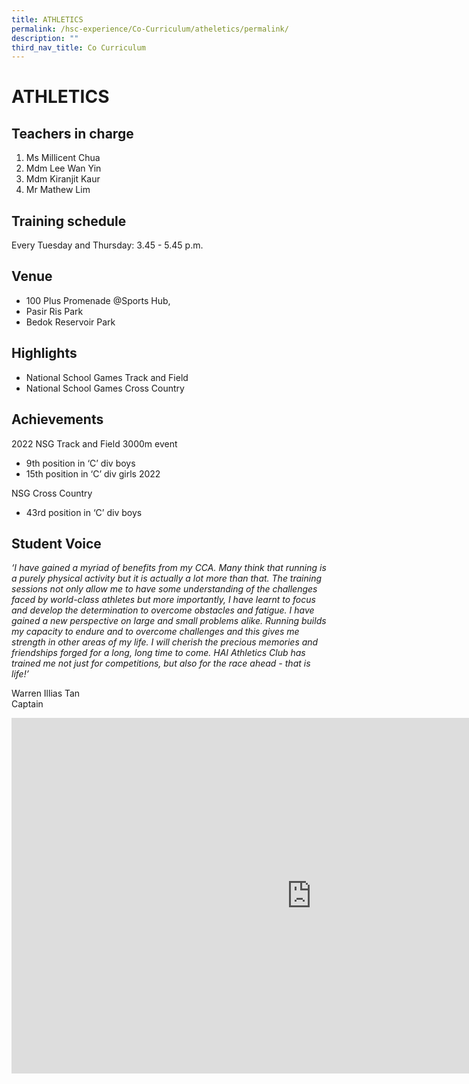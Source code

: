 ```yaml
---
title: ATHLETICS
permalink: /hsc-experience/Co-Curriculum/atheletics/permalink/
description: ""
third_nav_title: Co Curriculum
---
```

ATHLETICS
=========

Teachers in charge
------------------

1.  Ms Millicent Chua
2.  Mdm Lee Wan Yin
3.  Mdm Kiranjit Kaur
4.  Mr Mathew Lim

Training schedule
-----------------

Every Tuesday and Thursday: 3.45 - 5.45 p.m.

Venue
-----

*   100 Plus Promenade @Sports Hub,
*   Pasir Ris Park
*   Bedok Reservoir Park

Highlights
----------

*   National School Games Track and Field
*   National School Games Cross Country

Achievements
------------

2022 NSG Track and Field 3000m event  

*   9th position in ‘C’ div boys
*   15th position in ‘C’ div girls 2022

  
NSG Cross Country  

*   43rd position in ‘C’ div boys

Student Voice
-------------

_‘I have gained a myriad of benefits from my CCA. Many think that running is a purely physical activity but it is actually a lot more than that. The training sessions not only allow me to have some understanding of the challenges faced by world-class athletes but more importantly, I have learnt to focus and develop the determination to overcome obstacles and fatigue. I have gained a new perspective on large and small problems alike. Running builds my capacity to endure and to overcome challenges and this gives me strength in other areas of my life. I will cherish the precious memories and friendships forged for a long, long time to come. HAI Athletics Club has trained me not just for competitions, but also for the race ahead - that is life!’_

Warren Illias Tan  
Captain

<iframe allowfullscreen="true" height="569" width="960" frameborder="0" src="https://docs.google.com/presentation/d/e/2PACX-1vQ2-4DUn4Cq94hbeGVnLi7LvQFkln5DTQt4CG4aDtXPPQN1w_gbMqBEaT0uT7r9TtO11fLy--FC0aSj/embed?start=false&amp;loop=false&amp;delayms=3000"></iframe>